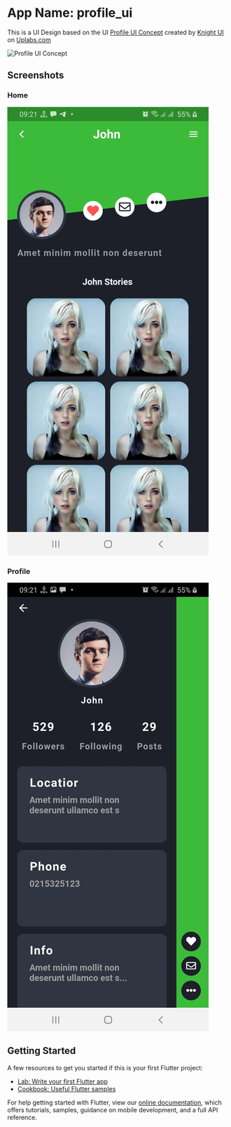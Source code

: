 # App Name: profile_ui

This is a UI Design based on the UI [Profile UI Concept](https://www.uplabs.com/posts/profile-ui-concept-bed9a4e2-098e-4f95-a9e4-724a36dcf215) created by [Knight UI](https://www.uplabs.com/poseybrent) on [Uplabs.com](https://www.uplabs.com/)

![Profile UI Concept](https://assets.materialup.com/uploads/6c484587-12c6-4b6d-b39e-a870f2682a87/preview.png)

## Screenshots
### Home
![Home](screenshots/home.jpg)

### Profile
![Profile](screenshots/profile.jpg)

## Getting Started

A few resources to get you started if this is your first Flutter project:

- [Lab: Write your first Flutter app](https://flutter.dev/docs/get-started/codelab)
- [Cookbook: Useful Flutter samples](https://flutter.dev/docs/cookbook)

For help getting started with Flutter, view our
[online documentation](https://flutter.dev/docs), which offers tutorials,
samples, guidance on mobile development, and a full API reference.
